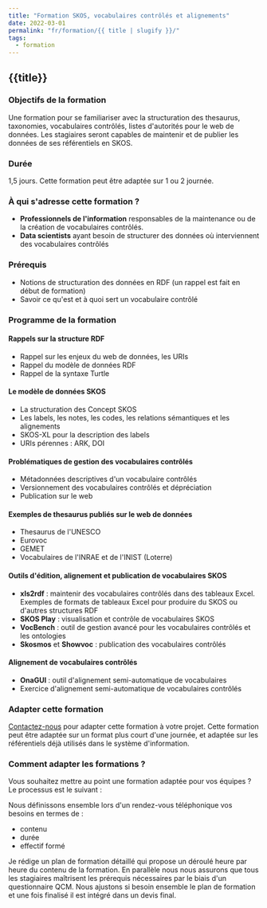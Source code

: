 ```yaml
---
title: "Formation SKOS, vocabulaires contrôlés et alignements"
date: 2022-03-01
permalink: "fr/formation/{{ title | slugify }}/"
tags:
  - formation
---
```


## {{title}}

### Objectifs de la formation

Une formation pour se familiariser avec la structuration des thesaurus, taxonomies, vocabulaires contrôlés, listes d'autorités pour le web de données. Les stagiaires seront capables de maintenir et de publier les données de ses référentiels en SKOS.


### Durée

1,5 jours. Cette formation peut être adaptée sur 1 ou 2 journée.


### À qui s'adresse cette formation ?

- **Professionnels de l'information** responsables de la maintenance ou de la création de vocabulaires contrôlés.
- **Data scientists** ayant besoin de structurer des données où interviennent des vocabulaires contrôlés

### Prérequis

- Notions de structuration des données en RDF (un rappel est fait en début de formation)
- Savoir ce qu'est et à quoi sert un vocabulaire contrôlé


### Programme de la formation


#### Rappels sur la structure RDF

- Rappel sur les enjeux du web de données, les URIs
- Rappel du modèle de données RDF
- Rappel de la syntaxe Turtle

#### Le modèle de données SKOS

- La structuration des Concept SKOS
- Les labels, les notes, les codes, les relations sémantiques et les alignements
- SKOS-XL pour la description des labels
- URIs pérennes : ARK, DOI

#### Problématiques de gestion des vocabulaires contrôlés

- Métadonnées descriptives d'un vocabulaire contrôlés
- Versionnement des vocabulaires contrôlés et dépréciation
- Publication sur le web

#### Exemples de thesaurus publiés sur le web de données

- Thesaurus de l'UNESCO
- Eurovoc
- GEMET
- Vocabulaires de l'INRAE et de l'INIST (Loterre)

#### Outils d'édition, alignement et publication de vocabulaires SKOS

- **xls2rdf** : maintenir des vocabulaires contrôlés dans des tableaux Excel. Exemples de formats de tableaux Excel pour produire du SKOS ou d'autres structures RDF
- **SKOS Play** : visualisation et contrôle de vocabulaires SKOS
- **VocBench** : outil de gestion avancé pour les vocabulaires contrôlés et les ontologies
- **Skosmos** et **Showvoc** : publication des vocabulaires contrôlés

#### Alignement de vocabulaires contrôlés

- **OnaGUI** : outil d'alignement semi-automatique de vocabulaires
- Exercice d'alignement semi-automatique de vocabulaires contrôlés


### Adapter cette formation

[Contactez-nous](contact) pour adapter cette formation à votre projet. Cette formation peut être adaptée sur un format plus court d'une journée, et adaptée sur les référentiels déjà utilisés dans le système d'information.

### Comment adapter les formations ?

Vous souhaitez mettre au point une formation adaptée pour vos équipes ? Le processus est le suivant :

Nous définissons ensemble lors d'un rendez-vous téléphonique vos besoins en termes de :
- contenu
- durée
- effectif formé

Je rédige un plan de formation détaillé qui propose un déroulé heure par heure du contenu de la formation.
En parallèle nous nous assurons que tous les stagiaires maîtrisent les prérequis nécessaires par le biais d'un questionnaire QCM.
Nous ajustons si besoin ensemble le plan de formation et une fois finalisé il est intégré dans un devis final.
